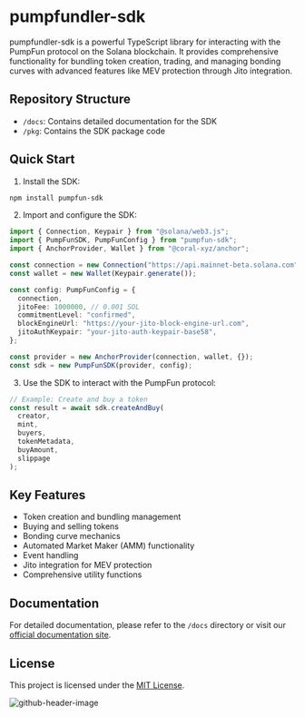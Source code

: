 # pumpfundler-sdk

pumpfundler-sdk is a powerful TypeScript library for interacting with the PumpFun protocol on the Solana blockchain. It provides comprehensive functionality for bundling token creation, trading, and managing bonding curves with advanced features like MEV protection through Jito integration.

## Repository Structure

- `/docs`: Contains detailed documentation for the SDK
- `/pkg`: Contains the SDK package code

## Quick Start

1. Install the SDK:

```bash
npm install pumpfun-sdk
```

2. Import and configure the SDK:

```typescript
import { Connection, Keypair } from "@solana/web3.js";
import { PumpFunSDK, PumpFunConfig } from "pumpfun-sdk";
import { AnchorProvider, Wallet } from "@coral-xyz/anchor";

const connection = new Connection("https://api.mainnet-beta.solana.com");
const wallet = new Wallet(Keypair.generate());

const config: PumpFunConfig = {
  connection,
  jitoFee: 1000000, // 0.001 SOL
  commitmentLevel: "confirmed",
  blockEngineUrl: "https://your-jito-block-engine-url.com",
  jitoAuthKeypair: "your-jito-auth-keypair-base58",
};

const provider = new AnchorProvider(connection, wallet, {});
const sdk = new PumpFunSDK(provider, config);
```

3. Use the SDK to interact with the PumpFun protocol:

```typescript
// Example: Create and buy a token
const result = await sdk.createAndBuy(
  creator,
  mint,
  buyers,
  tokenMetadata,
  buyAmount,
  slippage
);
```

## Key Features

- Token creation and bundling management
- Buying and selling tokens
- Bonding curve mechanics
- Automated Market Maker (AMM) functionality
- Event handling
- Jito integration for MEV protection
- Comprehensive utility functions

## Documentation

For detailed documentation, please refer to the `/docs` directory or visit our [official documentation site](https://pumpfundler.mintlify.app/).

## License

This project is licensed under the [MIT License](LICENSE).

![github-header-image](https://github.com/user-attachments/assets/d0944308-5979-4521-a000-0a40332998f4)